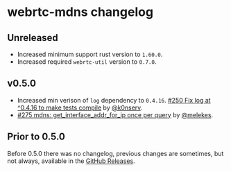 # webrtc-mdns changelog

## Unreleased

* Increased minimum support rust version to `1.60.0`.
* Increased required `webrtc-util` version to `0.7.0`.

## v0.5.0

* Increased min verison of `log` dependency to `0.4.16`. [#250 Fix log at ^0.4.16 to make tests compile](https://github.com/webrtc-rs/webrtc/pull/250) by [@k0nserv](https://github.com/k0nserv).
* [#275 mdns: get_interface_addr_for_ip once per query](https://github.com/webrtc-rs/webrtc/pull/275) by [@melekes](https://github.com/melekes).


## Prior to 0.5.0

Before 0.5.0 there was no changelog, previous changes are sometimes, but not always, available in the [GitHub Releases](https://github.com/webrtc-rs/mdns/releases).

